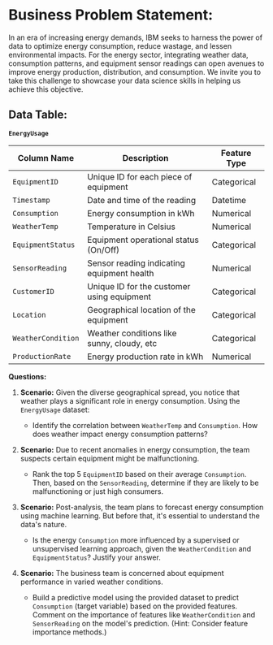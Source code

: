 # **Business Problem Statement:**
In an era of increasing energy demands, IBM seeks to harness the power of data to optimize energy consumption, reduce wastage, and lessen environmental impacts. For the energy sector, integrating weather data, consumption patterns, and equipment sensor readings can open avenues to improve energy production, distribution, and consumption. We invite you to take this challenge to showcase your data science skills in helping us achieve this objective.

## **Data Table:**

**`EnergyUsage`**

| Column Name       | Description                               | Feature Type      |
|-------------------|-------------------------------------------|-------------------|
| `EquipmentID`     | Unique ID for each piece of equipment     | Categorical       |
| `Timestamp`       | Date and time of the reading              | Datetime          |
| `Consumption`     | Energy consumption in kWh                 | Numerical         |
| `WeatherTemp`     | Temperature in Celsius                    | Numerical         |
| `EquipmentStatus` | Equipment operational status (On/Off)     | Categorical       |
| `SensorReading`   | Sensor reading indicating equipment health| Numerical         |
| `CustomerID`      | Unique ID for the customer using equipment| Categorical       |
| `Location`        | Geographical location of the equipment    | Categorical       |
| `WeatherCondition`| Weather conditions like sunny, cloudy, etc| Categorical       |
| `ProductionRate`  | Energy production rate in kWh             | Numerical         |

**Questions:**

1. **Scenario:** Given the diverse geographical spread, you notice that weather plays a significant role in energy consumption. Using the `EnergyUsage` dataset:
   - Identify the correlation between `WeatherTemp` and `Consumption`. How does weather impact energy consumption patterns?

2. **Scenario:** Due to recent anomalies in energy consumption, the team suspects certain equipment might be malfunctioning.
   - Rank the top 5 `EquipmentID` based on their average `Consumption`. Then, based on the `SensorReading`, determine if they are likely to be malfunctioning or just high consumers.

3. **Scenario:** Post-analysis, the team plans to forecast energy consumption using machine learning. But before that, it's essential to understand the data's nature.
   - Is the energy `Consumption` more influenced by a supervised or unsupervised learning approach, given the `WeatherCondition` and `EquipmentStatus`? Justify your answer.

4. **Scenario:** The business team is concerned about equipment performance in varied weather conditions.
   - Build a predictive model using the provided dataset to predict `Consumption` (target variable) based on the provided features. Comment on the importance of features like `WeatherCondition` and `SensorReading` on the model's prediction. (Hint: Consider feature importance methods.)
